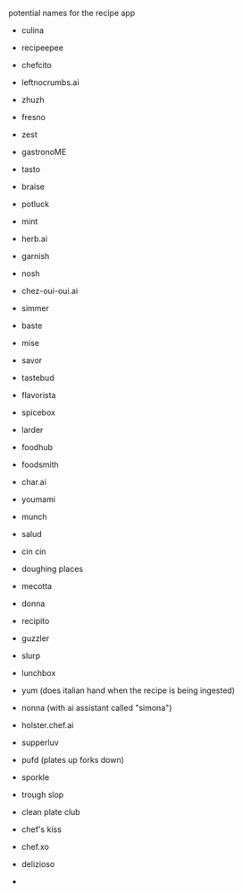 potential names for the recipe app

- culina
- recipeepee
- chefcito
- leftnocrumbs.ai
- zhuzh
- fresno
- zest
- gastronoME
- tasto
- braise
- potluck
- mint
- herb.ai
- garnish
- nosh
- chez-oui-oui.ai

- simmer
- baste
- mise
- savor
- tastebud
- flavorista
- spicebox
- larder
- foodhub
- foodsmith
- char.ai
- youmami
- munch
- salud
- cin cin
- doughing places
- mecotta
- donna
- recipito

- guzzler
- slurp
- lunchbox
- yum (does italian hand when the recipe is being ingested)
- nonna (with ai assistant called "simona")
- holster.chef.ai
- supperluv
- pufd (plates up forks down)
- sporkle
- trough slop

- clean plate club
- chef's kiss
- chef.xo
- delizioso
- 